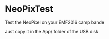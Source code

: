 # NeoPixTest
Test the NeoPixel on your EMF2016 camp bande

Just copy it in the App/ folder of the USB disk 
